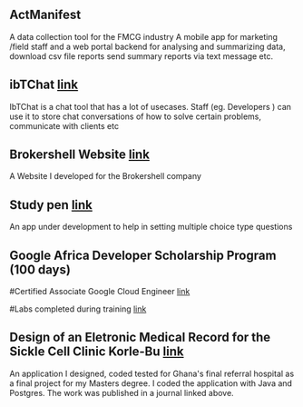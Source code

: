 

## ActManifest 
A data collection tool for the FMCG industry A mobile app for marketing /field staff and a web portal backend for analysing and
summarizing data, download csv file reports send summary reports via text message etc.



<!--
## HSSignPost [link](https://www.hssignpost.com/)
An app focused on tying gps data to locations to help highlight hazards or report issues of interest to the appropriate authorities for action (eg say a burst pipe location can be reported to the Ghana Water Company).

-->
## ibTChat [link](https://www.brokershell.com/Login)
IbTChat is a chat tool that has a lot of usecases. Staff (eg. Developers ) can use it to store chat conversations of how to solve certain problems, communicate with clients etc 
## Brokershell Website  [link](https://www.brokershell.com/)
A Website I developed for the Brokershell company

## Study pen  [link](https://brokershell.org/)
An app under development to help in setting multiple choice type questions

## Google Africa Developer Scholarship Program (100 days) 
#Certified Associate Google Cloud Engineer [link](https://api.accredible.com/v1/frontend/credential_website_embed_image/certificate/27938439)

#Labs completed during training [link](https://github.com/EvansAF/GADSPracticeProjectSubmission)



## Design of an Eletronic Medical Record for the Sickle Cell Clinic Korle-Bu [link](http://innovativejournal.in/index.php/ajcem/article/view/571)

An application I designed, coded tested for Ghana's final referral hospital as a final project for my Masters degree.
I coded the application with Java and Postgres.
The work was published in a journal linked above.


<!--






## Welcome to GitHub Pages

You can use the [editor on GitHub](https://github.com/EvansAF/evansaf.github.io/edit/main/index.md) to maintain and preview the content for your website in Markdown files.

Whenever you commit to this repository, GitHub Pages will run [Jekyll](https://jekyllrb.com/) to rebuild the pages in your site, from the content in your Markdown files.

### Markdown

Markdown is a lightweight and easy-to-use syntax for styling your writing. It includes conventions for

```markdown
Syntax highlighted code block

# Header 1
## Header 2
### Header 3

- Bulleted
- List

1. Numbered
2. List

**Bold** and _Italic_ and `Code` text

[Link](url) and ![Image](src)
```

For more details see [Basic writing and formatting syntax](https://docs.github.com/en/github/writing-on-github/getting-started-with-writing-and-formatting-on-github/basic-writing-and-formatting-syntax).

### Jekyll Themes

Your Pages site will use the layout and styles from the Jekyll theme you have selected in your [repository settings](https://github.com/EvansAF/evansaf.github.io/settings/pages). The name of this theme is saved in the Jekyll `_config.yml` configuration file.

### Support or Contact

Having trouble with Pages? Check out our [documentation](https://docs.github.com/categories/github-pages-basics/) or [contact support](https://support.github.com/contact) and we’ll help you sort it out.
-->

